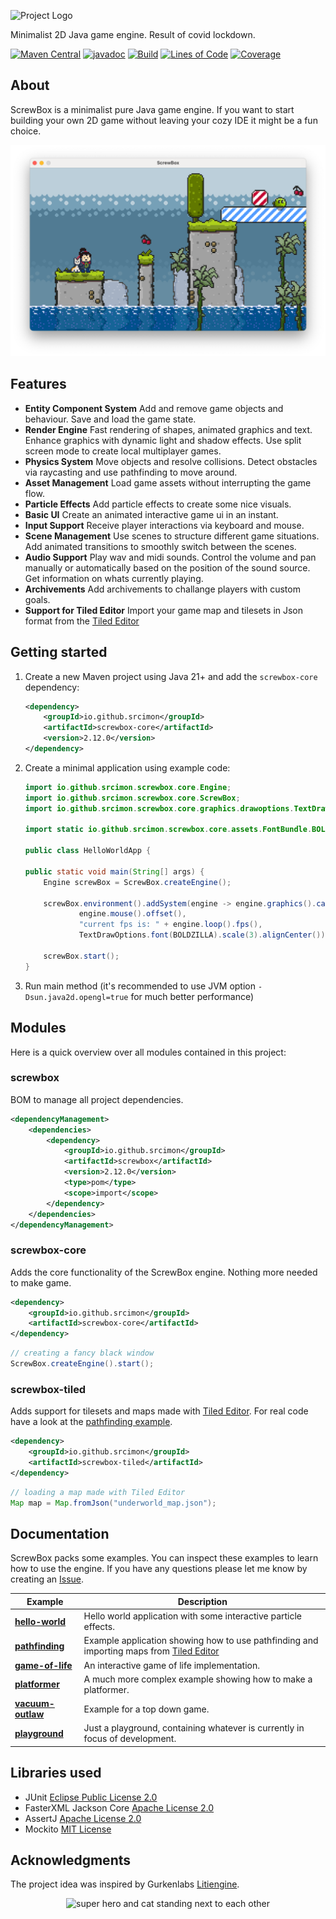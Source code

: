 ![Project Logo](docs/logo.png)

Minimalist 2D Java game engine. Result of covid lockdown.

[![Maven Central](https://img.shields.io/maven-central/v/io.github.srcimon/screwbox)](https://search.maven.org/artifact/io.github.srcimon/screwbox)
[![javadoc](https://javadoc.io/badge2/io.github.srcimon/screwbox-core/javadoc.svg)](https://javadoc.io/doc/io.github.srcimon/screwbox-core)
[![Build](https://github.com/srcimon/screwbox/actions/workflows/build.yml/badge.svg)](https://github.com/srcimon/screwbox/actions/workflows/build.yml)
[![Lines of Code](https://sonarcloud.io/api/project_badges/measure?project=srcimon_screwbox&metric=ncloc)](https://sonarcloud.io/summary/new_code?id=srcimon_screwbox)
[![Coverage](https://sonarcloud.io/api/project_badges/measure?project=srcimon_screwbox&metric=coverage)](https://sonarcloud.io/summary/new_code?id=srcimon_screwbox)

## About

ScrewBox is a minimalist pure Java game engine.
If you want to start building your own 2D game without leaving your cozy IDE it might be a fun choice.

<p align="center"><a href="https://www.youtube.com/watch?v=fg5MJDx78SQ)"><img alt="youtube trailer" src="docs/screenshot.png"></a>

## Features

- **Entity Component System** Add and remove game objects and behaviour. Save and load the game state.
- **Render Engine** Fast rendering of shapes, animated graphics and text. Enhance graphics with dynamic light and shadow
  effects. Use split screen mode to create local multiplayer games.
- **Physics System** Move objects and resolve collisions. Detect obstacles via raycasting and use pathfinding to move
  around.
- **Asset Management** Load game assets without interrupting the game flow.
- **Particle Effects** Add particle effects to create some nice visuals.
- **Basic UI** Create an animated interactive game ui in an instant.
- **Input Support** Receive player interactions via keyboard and mouse.
- **Scene Management** Use scenes to structure different game situations. Add animated transitions to smoothly switch
  between the scenes.
- **Audio Support** Play wav and midi sounds. Control the volume and pan manually or automatically based on the position
  of the sound source. Get information on whats currently playing.
- **Archivements** Add archivements to challange players with custom goals.
- **Support for Tiled Editor** Import your game map and tilesets in Json format from
  the [Tiled Editor](https://www.mapeditor.org)

## Getting started

1. Create a new Maven project using Java 21+ and add the `screwbox-core` dependency:

    ``` xml
    <dependency>
        <groupId>io.github.srcimon</groupId>
        <artifactId>screwbox-core</artifactId>
        <version>2.12.0</version>
    </dependency>
    ```

2. Create a minimal application using example code:

    ``` java
    import io.github.srcimon.screwbox.core.Engine;
    import io.github.srcimon.screwbox.core.ScrewBox;
    import io.github.srcimon.screwbox.core.graphics.drawoptions.TextDrawOptions;

    import static io.github.srcimon.screwbox.core.assets.FontBundle.BOLDZILLA;

    public class HelloWorldApp {

    public static void main(String[] args) {
        Engine screwBox = ScrewBox.createEngine();

        screwBox.environment().addSystem(engine -> engine.graphics().canvas().drawText(
                engine.mouse().offset(),
                "current fps is: " + engine.loop().fps(),
                TextDrawOptions.font(BOLDZILLA).scale(3).alignCenter()));

        screwBox.start();
    }
    ```

3. Run main method (it's recommended to use JVM option `-Dsun.java2d.opengl=true` for much better performance)

## Modules

Here is a quick overview over all modules contained in this project:

### screwbox

BOM to manage all project dependencies.

``` xml
<dependencyManagement>
    <dependencies>
        <dependency>
            <groupId>io.github.srcimon</groupId>
            <artifactId>screwbox</artifactId>
            <version>2.12.0</version>
            <type>pom</type>
            <scope>import</scope>
        </dependency>
    </dependencies>
</dependencyManagement>
```

### screwbox-core

Adds the core functionality of the ScrewBox engine. Nothing more needed to make game.

``` xml
<dependency>
    <groupId>io.github.srcimon</groupId>
    <artifactId>screwbox-core</artifactId>
</dependency>
```

``` java
// creating a fancy black window
ScrewBox.createEngine().start();
```

### screwbox-tiled

Adds support for tilesets and maps made with [Tiled Editor](https://www.mapeditor.org). For real code have a look at
the [pathfinding example](./examples/pathfinding).

``` xml
<dependency>
    <groupId>io.github.srcimon</groupId>
    <artifactId>screwbox-tiled</artifactId>
</dependency>
```

``` java
// loading a map made with Tiled Editor
Map map = Map.fromJson("underworld_map.json");
```

## Documentation

ScrewBox packs some examples. You can inspect these examples to learn how to use the engine. If you have any questions
please let me know by creating an [Issue](https://github.com/srcimon/screwbox/issues).

| Example                                       | Description                                                                                                          |
|-----------------------------------------------|----------------------------------------------------------------------------------------------------------------------|
| **[hello-world](./examples/hello-world)**     | Hello world application with some interactive particle effects.                                                      |
| **[pathfinding](./examples/pathfinding)**     | Example application showing how to use pathfinding and importing maps from [Tiled Editor](https://www.mapeditor.org) |
| **[game-of-life](./examples/game-of-life)**   | An interactive game of life implementation.                                                                          |
| **[platformer](./examples/platformer)**       | A much more complex example showing how to make a platformer.                                                        |
| **[vacuum-outlaw](./examples/vacuum-outlaw)** | Example for a top down game.                                                                                         |
| **[playground](./examples/playground)**       | Just a playground, containing whatever is currently in focus of development.                                         |

## Libraries used

- JUnit [Eclipse Public License 2.0](https://github.com/junit-team/junit5/blob/main/LICENSE.md)
- FasterXML Jackson Core [Apache License 2.0](https://github.com/FasterXML/jackson-core/blob/2.14/LICENSE)
- AssertJ [Apache License 2.0](https://github.com/assertj/assertj-core/blob/main/LICENSE.txt)
- Mockito [MIT License](https://github.com/mockito/mockito/blob/main/LICENSE)

## Acknowledgments

The project idea was inspired by Gurkenlabs [Litiengine](https://github.com/gurkenlabs/litiengine).

<p align="center"><img alt="super hero and cat standing next to each other" src="docs/outro.gif"></p>
